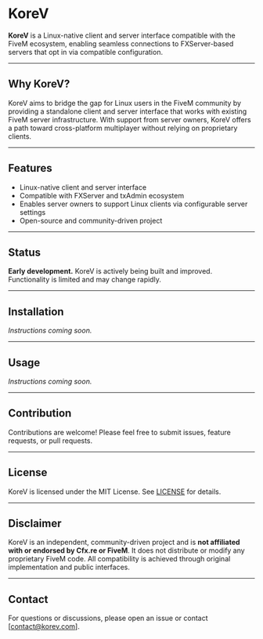 # KoreV

**KoreV** is a Linux-native client and server interface compatible with the FiveM ecosystem, enabling seamless connections to FXServer-based servers that opt in via compatible configuration.

---

## Why KoreV?

KoreV aims to bridge the gap for Linux users in the FiveM community by providing a standalone client and server interface that works with existing FiveM server infrastructure. With support from server owners, KoreV offers a path toward cross-platform multiplayer without relying on proprietary clients.

---

## Features

- Linux-native client and server interface  
- Compatible with FXServer and txAdmin ecosystem  
- Enables server owners to support Linux clients via configurable server settings  
- Open-source and community-driven project  

---

## Status

**Early development.** KoreV is actively being built and improved. Functionality is limited and may change rapidly.

---

## Installation

*Instructions coming soon.*

---

## Usage

*Instructions coming soon.*

---

## Contribution

Contributions are welcome! Please feel free to submit issues, feature requests, or pull requests.

---

## License

KoreV is licensed under the MIT License. See [LICENSE](LICENSE) for details.

---

## Disclaimer

KoreV is an independent, community-driven project and is **not affiliated with or endorsed by Cfx.re or FiveM**. It does not distribute or modify any proprietary FiveM code. All compatibility is achieved through original implementation and public interfaces.

---

## Contact

For questions or discussions, please open an issue or contact [contact@korev.com].

